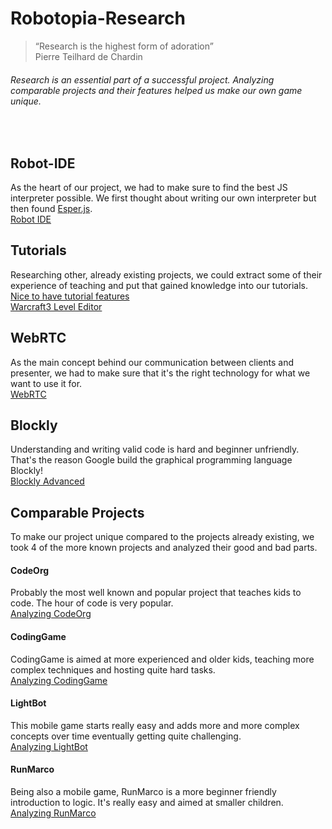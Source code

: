 # Robotopia-Research
> “Research is the highest form of adoration”   
> Pierre Teilhard de Chardin

###### Research is an essential part of a successful project. Analyzing comparable projects and their features helped us make our own game unique.

<br/>

## Robot-IDE
As the heart of our project, we had to make sure to find the best JS interpreter possible. We first thought about writing our own interpreter but then found [Esper.js](https://github.com/codecombat/esper.js).  
[Robot IDE](./robot-ide.md)

## Tutorials
Researching other, already existing projects, we could extract some of their experience of teaching and put that gained knowledge into our tutorials.  
[Nice to have tutorial features](./tutorials.md)  
[Warcraft3 Level Editor](./WC3TriggerEditor.md)

## WebRTC
As the main concept behind our communication between clients and presenter, we had to make sure that it's the right technology for what we want to use it for.  
[WebRTC](./webRTC-research.md)

## Blockly
Understanding and writing valid code is hard and beginner unfriendly. That's the reason Google build the graphical programming language Blockly!  
[Blockly Advanced](./blockly.md)

## Comparable Projects
To make our project unique compared to the projects already existing, we took 4 of the more known projects and analyzed their good and bad parts.

#### CodeOrg
Probably the most well known and popular project that teaches kids to code. The hour of code is very popular.  
[Analyzing CodeOrg](./other-games/codeOrg.md)

#### CodingGame
CodingGame is aimed at more experienced and older kids, teaching more complex techniques and hosting quite hard tasks.  
[Analyzing CodingGame](./other-games/codinGame.md)

#### LightBot
This mobile game starts really easy and adds more and more complex concepts over time eventually getting quite challenging.  
[Analyzing LightBot](./other-games/lightBot.md)

#### RunMarco
Being also a mobile game, RunMarco is a more beginner friendly introduction to logic. It's really easy and aimed at smaller children.  
[Analyzing RunMarco](./other-games/runMarco.md)
